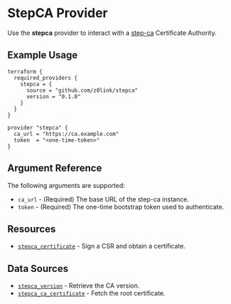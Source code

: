 # StepCA Provider

Use the **stepca** provider to interact with a [step-ca](https://github.com/smallstep/certificates) Certificate Authority.

## Example Usage

```hcl
terraform {
  required_providers {
    stepca = {
      source = "github.com/z0link/stepca"
      version = "0.1.0"
    }
  }
}

provider "stepca" {
  ca_url = "https://ca.example.com"
  token  = "<one-time-token>"
}
```

## Argument Reference

The following arguments are supported:

* `ca_url` - (Required) The base URL of the step-ca instance.
* `token`  - (Required) The one-time bootstrap token used to authenticate.

## Resources

* [`stepca_certificate`](resources/certificate.md) - Sign a CSR and obtain a certificate.

## Data Sources

* [`stepca_version`](data-sources/version.md) - Retrieve the CA version.
* [`stepca_ca_certificate`](data-sources/ca_certificate.md) - Fetch the root certificate.
